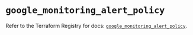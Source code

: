 # `google_monitoring_alert_policy`

Refer to the Terraform Registry for docs: [`google_monitoring_alert_policy`](https://registry.terraform.io/providers/hashicorp/google/6.26.0/docs/resources/monitoring_alert_policy).
